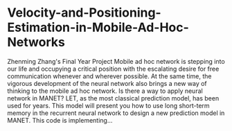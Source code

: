 # Velocity-and-Positioning-Estimation-in-Mobile-Ad-Hoc-Networks
Zhenming Zhang's Final Year Project
Mobile ad hoc network is stepping into our life and occupying a critical position with the escalating desire for free communication whenever and wherever possible. At the same time, the vigorous development of the neural network also brings a new way of thinking to the mobile ad hoc network. Is there a way to apply neural network in MANET? LET, as the most classical prediction model, has been used for years. This model will present you how to use long short-term memory in the recurrent neural network to design a new prediction model in MANET.
This code is implementing...
